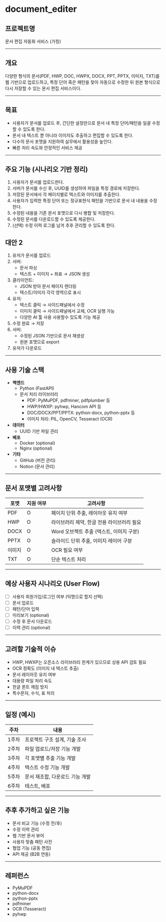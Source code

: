# document_editer

## 프로젝트명

문서 편집 자동화 서비스 (가칭)

---

## 개요

다양한 형식의 문서(PDF, HWP, DOC, HWPX, DOCX, PPT, PPTX, 이미지, TXT)를 웹 기반으로 업로드하고, 특정 단어 혹은 패턴을 찾아 자동으로 수정한 뒤 원본 형식으로 다시 저장할 수 있는 문서 편집 서비스이다.

---

## 목표

- 사용자가 문서를 업로드 후, 간단한 설정만으로 문서 내 특정 단어/패턴을 일괄 수정할 수 있도록 한다.
- 문서 내 텍스트 뿐 아니라 이미지도 추출하고 편집할 수 있도록 한다.
- 다수의 문서 포맷을 지원하여 실무에서 활용성을 높인다.
- 빠른 처리 속도와 안정적인 서비스 제공

---

## 주요 기능 (시나리오 기반 정리)

1. 사용자가 문서를 업로드한다.
2. 서버가 문서를 수신 후, UUID를 생성하여 파일을 특정 경로에 저장한다.
3. 저장된 문서에서 각 페이지별로 텍스트와 이미지를 추출한다.
4. 사용자가 입력한 특정 단어 또는 정규표현식 패턴을 기반으로 문서 내 내용을 수정한다.
5. 수정된 내용을 기존 문서 포맷으로 다시 병합 및 저장한다.
6. 수정된 문서를 다운로드할 수 있도록 제공한다.
7. (선택) 수정 이력 로그를 남겨 추후 관리할 수 있도록 한다.

## 대안 2

1. 유저가 문서를 업로드
2. 서버:
    - 문서 파싱
    - 텍스트 + 이미지 + 좌표 → JSON 생성
3. 클라이언트:
    - JSON 받아 문서 페이지 렌더링
    - 텍스트/이미지 각각 영역으로 표시
4. 유저:
    - 텍스트 클릭 → 사이드패널에서 수정
    - 이미지 클릭 → 사이드패널에서 교체, OCR 실행 가능
    - 다양한 AI 툴 사용 사용할수 있도록 기능 제공
5. 수정 완료 → 저장
6. 서버:
    - 수정된 JSON 기반으로 문서 재생성
    - 원본 포맷으로 export
7. 유저가 다운로드

---

## 사용 기술 스택

- **백엔드**
    - Python (FastAPI)
    - 문서 처리 라이브러리
        - PDF: PyMuPDF, pdfminer, pdfplumber 등
        - HWP/HWXP: pyhwp, Hancom API 등
        - DOC/DOCX/PPT/PPTX: python-docx, python-pptx 등
        - 이미지 처리: PIL, OpenCV, Tesseract (OCR)
- **데이터**
    - UUID 기반 파일 관리
- **배포**
    - Docker (optional)
    - Nginx (optional)
- **기타**
    - GitHub (버전 관리)
    - Notion (문서 관리)

---

## 문서 포맷별 고려사항

| 포맷 | 지원 여부 | 고려사항 |
| --- | --- | --- |
| PDF | O | 페이지 단위 추출, 레이아웃 유지 여부 |
| HWP | O | 라이브러리 제약, 한글 전용 라이브러리 필요 |
| DOCX | O | Word 오브젝트 추출 (텍스트, 이미지 구분) |
| PPTX | O | 슬라이드 단위 추출, 이미지 레이어 구분 |
| 이미지 | O | OCR 필요 여부 |
| TXT | O | 단순 텍스트 처리 |

---

## 예상 사용자 시나리오 (User Flow)

- [ ]  사용자 회원가입/로그인 여부 (익명으로 할지 선택)
- [ ]  문서 업로드
- [ ]  패턴/단어 입력
- [ ]  미리보기 (optional)
- [ ]  수정 후 문서 다운로드
- [ ]  이력 관리 (optional)

---

## 고려할 기술적 이슈

- HWP, HWXP는 오픈소스 라이브러리 한계가 있으므로 상용 API 검토 필요
- OCR 정확도 (이미지 내 텍스트 추출)
- 문서 레이아웃 유지 여부
- 대용량 파일 처리 속도
- 한글 폰트 깨짐 방지
- 특수문자, 수식, 표 처리

---

## 일정 (예시)

| 주차 | 내용 |
| --- | --- |
| 1주차 | 프로젝트 구조 설계, 기술 조사 |
| 2주차 | 파일 업로드/저장 기능 개발 |
| 3주차 | 각 포맷별 추출 기능 개발 |
| 4주차 | 텍스트 수정 기능 개발 |
| 5주차 | 문서 재조합, 다운로드 기능 개발 |
| 6주차 | 테스트, 배포 |

---

## 추후 추가하고 싶은 기능

- 문서 비교 기능 (수정 전/후)
- 수정 이력 관리
- 웹 기반 문서 뷰어
- 사용자 맞춤 패턴 사전
- 협업 기능 (공동 편집)
- API 제공 (B2B 연동)

---

## 레퍼런스

- PyMuPDF
- python-docx
- python-pptx
- pdfminer
- OCR (Tesseract)
- pyhwp
